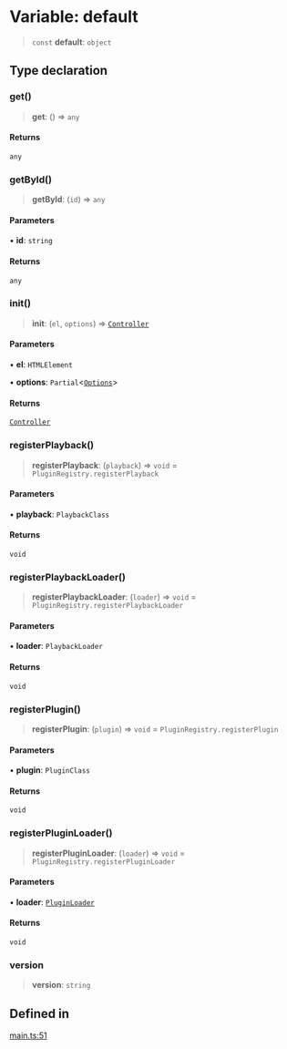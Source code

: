 # Variable: default

> `const` **default**: `object`

## Type declaration

### get()

> **get**: () => `any`

#### Returns

`any`

### getById()

> **getById**: (`id`) => `any`

#### Parameters

• **id**: `string`

#### Returns

`any`

### init()

> **init**: (`el`, `options`) => [`Controller`](../classes/Controller.md)

#### Parameters

• **el**: `HTMLElement`

• **options**: `Partial`\<[`Options`](../interfaces/Options.md)\>

#### Returns

[`Controller`](../classes/Controller.md)

### registerPlayback()

> **registerPlayback**: (`playback`) => `void` = `PluginRegistry.registerPlayback`

#### Parameters

• **playback**: `PlaybackClass`

#### Returns

`void`

### registerPlaybackLoader()

> **registerPlaybackLoader**: (`loader`) => `void` = `PluginRegistry.registerPlaybackLoader`

#### Parameters

• **loader**: `PlaybackLoader`

#### Returns

`void`

### registerPlugin()

> **registerPlugin**: (`plugin`) => `void` = `PluginRegistry.registerPlugin`

#### Parameters

• **plugin**: `PluginClass`

#### Returns

`void`

### registerPluginLoader()

> **registerPluginLoader**: (`loader`) => `void` = `PluginRegistry.registerPluginLoader`

#### Parameters

• **loader**: [`PluginLoader`](../type-aliases/PluginLoader.md)

#### Returns

`void`

### version

> **version**: `string`

## Defined in

[main.ts:51](https://github.com/btwld/vxdk/blob/f0c08b605fe2b92843fdce69d1d8f956007afe49/src/main.ts#L51)
